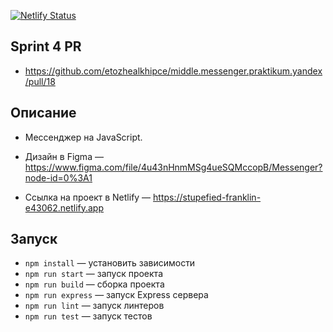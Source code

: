 [![Netlify Status](https://api.netlify.com/api/v1/badges/724e793a-213c-442e-b94d-65fc4a27d4fa/deploy-status)](https://app.netlify.com/sites/stupefied-franklin-e43062/deploys)

## Sprint 4 PR

- https://github.com/etozhealkhipce/middle.messenger.praktikum.yandex/pull/18


## Описание

- Мессенджер на JavaScript.

- Дизайн в Figma — https://www.figma.com/file/4u43nHnmMSg4ueSQMccopB/Messenger?node-id=0%3A1

- Ссылка на проект в Netlify — https://stupefied-franklin-e43062.netlify.app

## Запуск

- `npm install` — установить зависимости
- `npm run start` — запуск проекта
- `npm run build` — сборка проекта
- `npm run express` — запуск Express сервера
- `npm run lint` — запуск линтеров
- `npm run test` — запуск тестов

